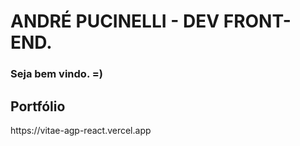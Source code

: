 <H1>ANDRÉ PUCINELLI - DEV FRONT-END.

<H3>Seja bem vindo. =)

<h2>Portfólio</h2>
https://vitae-agp-react.vercel.app
